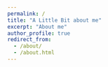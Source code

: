 ```yaml
---
permalink: /
title: "A Little Bit about me"
excerpt: "About me"
author_profile: true
redirect_from: 
  - /about/
  - /about.html
---
```

